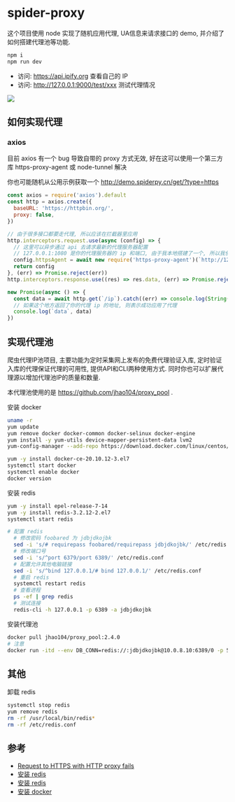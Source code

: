 # spider-proxy
这个项目使用 node 实现了随机应用代理, UA信息来请求接口的 demo, 并介绍了如何搭建代理池等功能.

``` sh
npm i
npm run dev
```

- 访问: https://api.ipify.org 查看自己的 IP
- 访问: http://127.0.0.1:9000/test/xxx 测试代理情况

![](https://cdn.jsdelivr.net/gh/filess/img17@main/2021/12/27/1640601973568-7178ecfe-2dec-44de-a20b-03a6dfc68e6a.png)


## 如何实现代理
### axios
目前 axios 有一个 bug 导致自带的 proxy 方式无效, 好在这可以使用一个第三方库 https-proxy-agent 或 node-tunnel 解决

你也可能随机从公用示例获取一个 http://demo.spiderpy.cn/get/?type=https

``` js
const axios = require('axios').default
const http = axios.create({
  baseURL: 'https://httpbin.org/',
  proxy: false,
})

// 由于很多接口都要走代理, 所以应该在拦截器里应用
http.interceptors.request.use(async (config) => {
  // 这里可以异步通过 api 去请求最新的代理服务器配置
  // 127.0.0.1:1080 是你的代理服务器的 ip 和端口, 由于我本地搭建了一个, 所以我使用我本地的测试
  config.httpsAgent = await new require('https-proxy-agent')(`http://127.0.0.1:1080`)
  return config
}, (err) => Promise.reject(err))
http.interceptors.response.use((res) => res.data, (err) => Promise.reject(err))

new Promise(async () => {
  const data = await http.get(`/ip`).catch((err) => console.log(String(err)))
  // 如果这个地方返回了你的代理 ip 的地址, 则表示成功应用了代理
  console.log(`data`, data)
})
```

## 实现代理池
爬虫代理IP池项目, 主要功能为定时采集网上发布的免费代理验证入库, 定时验证入库的代理保证代理的可用性, 提供API和CLI两种使用方式. 同时你也可以扩展代理源以增加代理池IP的质量和数量.

本代理池使用的是 https://github.com/jhao104/proxy_pool .

安装 docker
``` sh
uname -r
yum update
yum remove docker docker-common docker-selinux docker-engine
yum install -y yum-utils device-mapper-persistent-data lvm2
yum-config-manager --add-repo https://download.docker.com/linux/centos/docker-ce.repo

yum -y install docker-ce-20.10.12-3.el7
systemctl start docker
systemctl enable docker
docker version
```

安装 redis
``` sh
yum -y install epel-release-7-14
yum -y install redis-3.2.12-2.el7
systemctl start redis

# 配置 redis
  # 修改密码 foobared 为 jdbjdkojbk
  sed -i 's/# requirepass foobared/requirepass jdbjdkojbk/' /etc/redis.conf
  # 修改端口号
  sed -i 's/^port 6379/port 6389/' /etc/redis.conf
  # 配置允许其他电脑链接
  sed -i 's/^bind 127.0.0.1/# bind 127.0.0.1/' /etc/redis.conf
  # 重启 redis
  systemctl restart redis
  # 查看进程
  ps -ef | grep redis
  # 测试连接
  redis-cli -h 127.0.0.1 -p 6389 -a jdbjdkojbk
```


安装代理池
``` sh
docker pull jhao104/proxy_pool:2.4.0
# 注意
docker run -itd --env DB_CONN=redis://:jdbjdkojbk@10.0.8.10:6389/0 -p 5010:5010 jhao104/proxy_pool:2.4.0
```

## 其他

卸载 redis
``` sh
systemctl stop redis
yum remove redis
rm -rf /usr/local/bin/redis*
rm -rf /etc/redis.conf
```
## 参考
- [Request to HTTPS with HTTP proxy fails](https://github.com/axios/axios/issues/925#issuecomment-359982190)
- [安装 redis](https://blog.51cto.com/u_15338614/3586148)
- [安装 redis](https://zhuanlan.zhihu.com/p/34527270)
- [安装 docker](https://www.cnblogs.com/wang-yaz/p/10429899.html)
